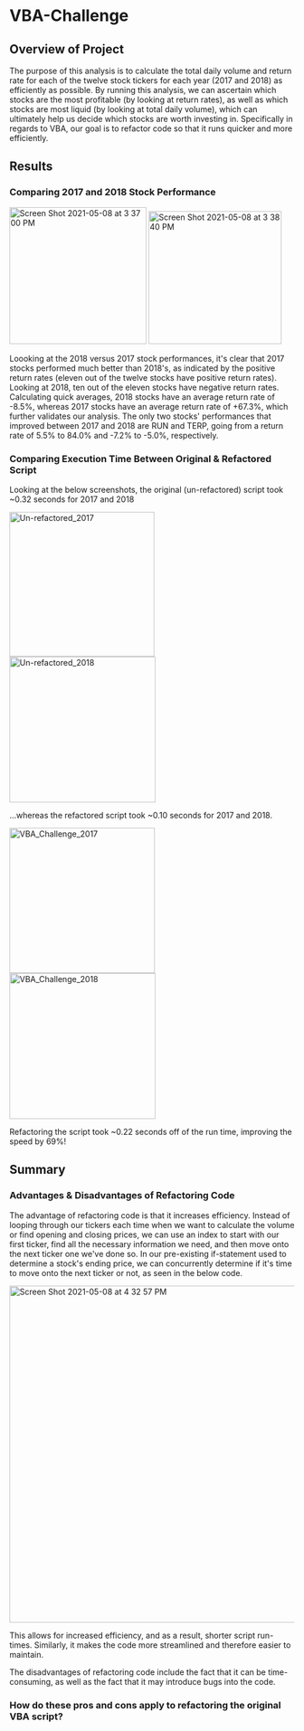 # VBA-Challenge

## Overview of Project

The purpose of this analysis is to calculate the total daily volume and return rate for each of the twelve stock tickers for each year (2017 and 2018) as efficiently as possible. By running this analysis, we can ascertain which stocks are the most profitable (by looking at return rates), as well as which stocks are most liquid (by looking at total daily volume), which can ultimately help us decide which stocks are worth investing in. Specifically in regards to VBA, our goal is to refactor code so that it runs quicker and more efficiently.  

## Results

  ### Comparing 2017 and 2018 Stock Performance
  <img width="242" alt="Screen Shot 2021-05-08 at 3 37 00 PM" src="https://user-images.githubusercontent.com/82490011/117552799-409f9700-b013-11eb-9405-d82cff10374a.png">
  <img width="235" alt="Screen Shot 2021-05-08 at 3 38 40 PM" src="https://user-images.githubusercontent.com/82490011/117552843-7e042480-b013-11eb-9742-a3d7c947ac85.png">

  Loooking at the 2018 versus 2017 stock performances, it's clear that 2017 stocks performed much better than 2018's, as indicated by the positive return rates (eleven out of the twelve stocks have positive return rates). Looking at 2018, ten out of the eleven stocks have negative return rates. Calculating quick averages, 2018 stocks have an average return rate of -8.5%, whereas 2017 stocks have an average return rate of +67.3%, which further validates our analysis. The only two stocks' performances that improved between 2017 and 2018 are RUN and TERP, going from a return rate of 5.5% to 84.0% and -7.2% to -5.0%, respectively. 


  ### Comparing Execution Time Between Original & Refactored Script
  Looking at the below screenshots, the original (un-refactored) script took ~0.32 seconds for 2017 and 2018
  
  <img width="256" alt="Un-refactored_2017" src="https://user-images.githubusercontent.com/82490011/117553804-28327b00-b019-11eb-91f5-a3168762a1ee.png">

<img width="258" alt="Un-refactored_2018" src="https://user-images.githubusercontent.com/82490011/117553807-2c5e9880-b019-11eb-90cd-dea2a22d9d47.png">

  ...whereas the refactored script took ~0.10 seconds for 2017 and 2018.
  
  <img width="257" alt="VBA_Challenge_2017" src="https://user-images.githubusercontent.com/82490011/117553848-73e52480-b019-11eb-8c9d-64b4c5bc55fb.png">

<img width="258" alt="VBA_Challenge_2018" src="https://user-images.githubusercontent.com/82490011/117553852-79db0580-b019-11eb-9f0b-a2ad4387e2ae.png">
  
  Refactoring the script took ~0.22 seconds off of the run time, improving the speed by 69%! 

## Summary

  ### Advantages & Disadvantages of Refactoring Code
The advantage of refactoring code is that it increases efficiency. Instead of looping through our tickers each time when we want to calculate the volume or      find opening and closing prices, we can use an index to start with our first ticker, find all the necessary information we need, and then move onto the next ticker one we've done so. In our pre-existing if-statement used to determine a stock's ending price, we can concurrently determine if it's time to move onto the next ticker or not, as seen in the below code. 

<img width="596" alt="Screen Shot 2021-05-08 at 4 32 57 PM" src="https://user-images.githubusercontent.com/82490011/117554099-12be5080-b01b-11eb-866b-1d8fe19c8b62.png">

This allows for increased efficiency, and as a result, shorter script run-times. Similarly, it makes the code more streamlined and therefore easier to maintain.

The disadvantages of refactoring code include the fact that it can be time-consuming, as well as the fact that it may introduce bugs into the code. 

  ### How do these pros and cons apply to refactoring the original VBA script?
